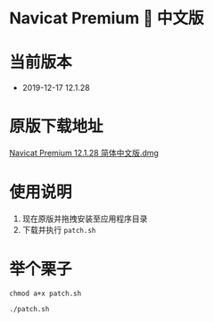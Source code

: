 # Navicat Premium 🦀 中文版

# 当前版本

 * 2019-12-17 12.1.28

# 原版下载地址

[Navicat Premium 12.1.28 简体中文版.dmg](http://download3.navicat.com/download/navicat121_premium_cs.dmg)

# 使用说明

1. 现在原版并拖拽安装至应用程序目录
2. 下载并执行 `patch.sh`

# 举个栗子

```
chmod a+x patch.sh

./patch.sh
```


